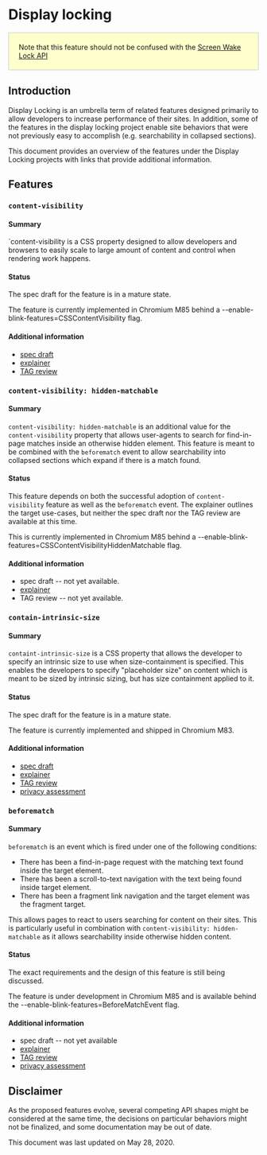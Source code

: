# Display locking

<div style="background: #ffffcc; border: 1px solid #ccc; padding: 20px;">
Note that this feature should not be confused with the <a href="https://github.com/w3c/screen-wake-lock/">Screen Wake Lock API</a>
</div>

## Introduction

Display Locking is an umbrella term of related features designed primarily to
allow developers to increase performance of their sites. In addition, some of
the features in the display locking project enable site behaviors that were not
previously easy to accomplish (e.g. searchability in collapsed sections).

This document provides an overview of the features under the Display Locking
projects with links that provide additional information.

## Features

### `content-visibility`

#### Summary

`content-visibility is a CSS property designed to allow developers and browsers
to easily scale to large amount of content and control when rendering work
happens.

#### Status

The spec draft for the feature is in a mature state.

The feature is currently implemented in Chromium M85 behind a
--enable-blink-features=CSSContentVisibility flag.

#### Additional information

* [spec draft](https://drafts.csswg.org/css-contain-2/#content-visibility)
* [explainer](https://github.com/WICG/display-locking/blob/master/explainers/content-visibility.md)
* [TAG review](https://github.com/w3ctag/design-reviews/issues/306)

### `content-visibility: hidden-matchable`

#### Summary

`content-visibility: hidden-matchable` is an additional value for the
`content-visibility` property that allows user-agents to search for find-in-page
matches inside an otherwise hidden element. This feature is meant to be combined
with the `beforematch` event to allow searchability into collapsed sections
which expand if there is a match found.

#### Status

This feature depends on both the successful adoption of `content-visibility`
feature as well as the `beforematch` event. The explainer outlines the target
use-cases, but neither the spec draft nor the TAG review are available at this
time.

This is currently implemented in Chromium M85 behind a
--enable-blink-features=CSSContentVisibilityHiddenMatchable flag.

#### Additional information

* spec draft -- not yet available.
* [explainer](https://github.com/WICG/display-locking/blob/master/explainers/content-visibility-hidden-matchable.md)
* TAG review -- not yet available.

### `contain-intrinsic-size`

#### Summary

`containt-intrinsic-size` is a CSS property that allows the developer to specify
an intrinsic size to use when size-containment is specified. This enables the
developers to specify "placeholder size" on content which is meant to be sized
by intrinsic sizing, but has size containment applied to it.

#### Status

The spec draft for the feature is in a mature state.

The feature is currently implemented and shipped in Chromium M83.

#### Additional information

* [spec draft](https://drafts.csswg.org/css-sizing-4/#intrinsic-size-override)
* [explainer](https://github.com/WICG/display-locking/blob/master/explainers/contain-intrinsic-size.md)
* [TAG review](https://github.com/w3ctag/design-reviews/issues/437)
* [privacy assessment](https://github.com/WICG/display-locking/blob/master/privacy-assessments/contain-intrinsic-size.md)

### `beforematch`

#### Summary

`beforematch` is an event which is fired under one of the following conditions:
* There has been a find-in-page request with the matching text found inside the
    target element.
* There has been a scroll-to-text navigation with the text being found inside
    target element.
* There has been a fragment link navigation and the target element was the
    fragment target.

This allows pages to react to users searching for content on their sites. This
is particularly useful in combination with `content-visibility: hidden-matchable`
as it allows searchability inside otherwise hidden content.

#### Status

The exact requirements and the design of this feature is still being discussed.

The feature is under development in Chromium M85 and is available behind the
--enable-blink-features=BeforeMatchEvent flag.

#### Additional information

* spec draft -- not yet available
* [explainer](https://github.com/WICG/display-locking/blob/master/explainers/beforematch.md)
* [TAG review](https://github.com/w3ctag/design-reviews/issues/511)
* [privacy assessment](https://github.com/WICG/display-locking/blob/master/privacy-assessments/beforematch.md)


## Disclaimer

As the proposed features evolve, several competing API shapes might be
considered at the same time, the decisions on particular behaviors might not be
finalized, and some documentation may be out of date.

This document was last updated on May 28, 2020.
